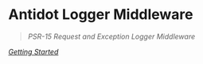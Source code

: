 # Antidot Logger Middleware

> *PSR-15 Request and Exception Logger Middleware*

*[Getting Started](/#Logger-Middleware)*
